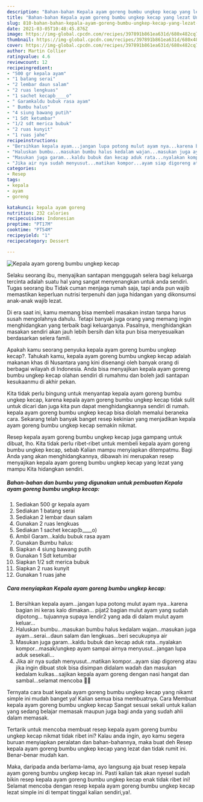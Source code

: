 ```yaml
---
description: "Bahan-bahan Kepala ayam goreng bumbu ungkep kecap yang lezat Untuk Jualan"
title: "Bahan-bahan Kepala ayam goreng bumbu ungkep kecap yang lezat Untuk Jualan"
slug: 810-bahan-bahan-kepala-ayam-goreng-bumbu-ungkep-kecap-yang-lezat-untuk-jualan
date: 2021-03-05T10:48:45.876Z
image: https://img-global.cpcdn.com/recipes/397891b861ea631d/680x482cq70/kepala-ayam-goreng-bumbu-ungkep-kecap-foto-resep-utama.jpg
thumbnail: https://img-global.cpcdn.com/recipes/397891b861ea631d/680x482cq70/kepala-ayam-goreng-bumbu-ungkep-kecap-foto-resep-utama.jpg
cover: https://img-global.cpcdn.com/recipes/397891b861ea631d/680x482cq70/kepala-ayam-goreng-bumbu-ungkep-kecap-foto-resep-utama.jpg
author: Martin Collier
ratingvalue: 4.6
reviewcount: 12
recipeingredient:
- "500 gr kepala ayam"
- "1 batang serai"
- "2 lembar daun salam"
- "2 ruas lengkuas"
- "1 sachet kecapb____o"
- " Garamkaldu bubuk rasa ayam"
- " Bumbu halus"
- "4 siung bawang putih"
- "1 Sdt ketumbar"
- "1/2 sdt merica bubuk"
- "2 ruas kunyit"
- "1 ruas jahe"
recipeinstructions:
- "Bersihkan kepala ayam...jangan lupa potong mulut ayam nya...karena bagian ini keras kalo dimakan... pijat2 bagian mulut ayam yang sudah dipotong... tujuannya supaya lendir2 yang ada di dalam mulut ayam keluar..."
- "Haluskan bumbu...masukan bumbu halus kedalam wajan...masukan juga ayam...serai...daun salam dan lengkuas...beri secukupnya air"
- "Masukan juga garam...kaldu bubuk dan kecap aduk rata...nyalakan kompor...masak/ungkep ayam sampai airnya menyusut...jangan lupa aduk sesekali..."
- "Jika air nya sudah menyusut...matikan kompor...ayam siap digoreng atau jika ingin dibuat stok bisa disimpan didalam wadah dan masukan kedalam kulkas...sajikan kepala ayam goreng dengan nasi hangat dan sambal...selamat mencoba 🤗💐"
categories:
- Resep
tags:
- kepala
- ayam
- goreng

katakunci: kepala ayam goreng 
nutrition: 232 calories
recipecuisine: Indonesian
preptime: "PT17M"
cooktime: "PT54M"
recipeyield: "1"
recipecategory: Dessert

---
```



![Kepala ayam goreng bumbu ungkep kecap](https://img-global.cpcdn.com/recipes/397891b861ea631d/680x482cq70/kepala-ayam-goreng-bumbu-ungkep-kecap-foto-resep-utama.jpg)

Selaku seorang ibu, menyajikan santapan menggugah selera bagi keluarga tercinta adalah suatu hal yang sangat menyenangkan untuk anda sendiri. Tugas seorang ibu Tidak cuman menjaga rumah saja, tapi anda pun wajib memastikan keperluan nutrisi terpenuhi dan juga hidangan yang dikonsumsi anak-anak wajib lezat.

Di era  saat ini, kamu memang bisa membeli masakan instan tanpa harus susah mengolahnya dahulu. Tetapi banyak juga orang yang memang ingin menghidangkan yang terbaik bagi keluarganya. Pasalnya, menghidangkan masakan sendiri akan jauh lebih bersih dan kita pun bisa menyesuaikan berdasarkan selera famili. 



Apakah kamu seorang penyuka kepala ayam goreng bumbu ungkep kecap?. Tahukah kamu, kepala ayam goreng bumbu ungkep kecap adalah makanan khas di Nusantara yang kini disenangi oleh banyak orang di berbagai wilayah di Indonesia. Anda bisa menyajikan kepala ayam goreng bumbu ungkep kecap olahan sendiri di rumahmu dan boleh jadi santapan kesukaanmu di akhir pekan.

Kita tidak perlu bingung untuk menyantap kepala ayam goreng bumbu ungkep kecap, karena kepala ayam goreng bumbu ungkep kecap tidak sulit untuk dicari dan juga kita pun dapat menghidangkannya sendiri di rumah. kepala ayam goreng bumbu ungkep kecap bisa diolah memalui beraneka cara. Sekarang telah banyak banget resep kekinian yang menjadikan kepala ayam goreng bumbu ungkep kecap semakin nikmat.

Resep kepala ayam goreng bumbu ungkep kecap juga gampang untuk dibuat, lho. Kita tidak perlu ribet-ribet untuk membeli kepala ayam goreng bumbu ungkep kecap, sebab Kalian mampu menyiapkan ditempatmu. Bagi Anda yang akan menghidangkannya, dibawah ini merupakan resep menyajikan kepala ayam goreng bumbu ungkep kecap yang lezat yang mampu Kita hidangkan sendiri.

<!--inarticleads1-->

##### Bahan-bahan dan bumbu yang digunakan untuk pembuatan Kepala ayam goreng bumbu ungkep kecap:

1. Sediakan 500 gr kepala ayam
1. Sediakan 1 batang serai
1. Sediakan 2 lembar daun salam
1. Gunakan 2 ruas lengkuas
1. Sediakan 1 sachet kecap(b____o)
1. Ambil  Garam...kaldu bubuk rasa ayam
1. Gunakan  Bumbu halus:
1. Siapkan 4 siung bawang putih
1. Gunakan 1 Sdt ketumbar
1. Siapkan 1/2 sdt merica bubuk
1. Siapkan 2 ruas kunyit
1. Gunakan 1 ruas jahe




<!--inarticleads2-->

##### Cara menyiapkan Kepala ayam goreng bumbu ungkep kecap:

1. Bersihkan kepala ayam...jangan lupa potong mulut ayam nya...karena bagian ini keras kalo dimakan... pijat2 bagian mulut ayam yang sudah dipotong... tujuannya supaya lendir2 yang ada di dalam mulut ayam keluar...
1. Haluskan bumbu...masukan bumbu halus kedalam wajan...masukan juga ayam...serai...daun salam dan lengkuas...beri secukupnya air
1. Masukan juga garam...kaldu bubuk dan kecap aduk rata...nyalakan kompor...masak/ungkep ayam sampai airnya menyusut...jangan lupa aduk sesekali...
1. Jika air nya sudah menyusut...matikan kompor...ayam siap digoreng atau jika ingin dibuat stok bisa disimpan didalam wadah dan masukan kedalam kulkas...sajikan kepala ayam goreng dengan nasi hangat dan sambal...selamat mencoba 🤗💐




Ternyata cara buat kepala ayam goreng bumbu ungkep kecap yang nikamt simple ini mudah banget ya! Kalian semua bisa membuatnya. Cara Membuat kepala ayam goreng bumbu ungkep kecap Sangat sesuai sekali untuk kalian yang sedang belajar memasak maupun juga bagi anda yang sudah ahli dalam memasak.

Tertarik untuk mencoba membuat resep kepala ayam goreng bumbu ungkep kecap nikmat tidak ribet ini? Kalau anda ingin, ayo kamu segera buruan menyiapkan peralatan dan bahan-bahannya, maka buat deh Resep kepala ayam goreng bumbu ungkep kecap yang lezat dan tidak rumit ini. Benar-benar mudah kan. 

Maka, daripada anda berlama-lama, ayo langsung aja buat resep kepala ayam goreng bumbu ungkep kecap ini. Pasti kalian tak akan nyesel sudah bikin resep kepala ayam goreng bumbu ungkep kecap enak tidak ribet ini! Selamat mencoba dengan resep kepala ayam goreng bumbu ungkep kecap lezat simple ini di tempat tinggal kalian sendiri,ya!.


